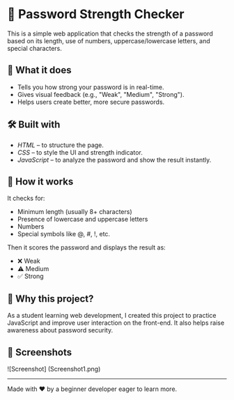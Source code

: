 # 🔐 Password Strength Checker

This is a simple web application that checks the strength of a password based on its length, use of numbers, uppercase/lowercase letters, and special characters.

## 🧠 What it does
- Tells you how strong your password is in real-time.
- Gives visual feedback (e.g., "Weak", "Medium", "Strong").
- Helps users create better, more secure passwords.

## 🛠 Built with
- *HTML* – to structure the page.
- *CSS* – to style the UI and strength indicator.
- *JavaScript* – to analyze the password and show the result instantly.

## 🧪 How it works
It checks for:
- Minimum length (usually 8+ characters)
- Presence of lowercase and uppercase letters
- Numbers
- Special symbols like @, #, !, etc.

Then it scores the password and displays the result as:
- ❌ Weak
- ⚠ Medium
- ✅ Strong

## 🎯 Why this project?
As a student learning web development, I created this project to practice JavaScript and improve user interaction on the front-end. It also helps raise awareness about password security.

## 📸 Screenshots
![Screenshot] (Screenshot1.png)

---

Made with ❤ by a beginner developer eager to learn more.

